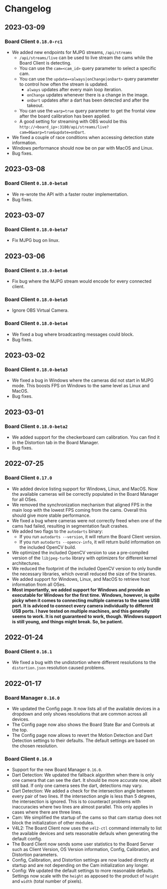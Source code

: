 # Changelog

## 2023-03-09

### Board Client `0.18.0-rc1`

- We added new endpoints for MJPG streams, `/api/streams`
  - `/api/streams/live` can be used to live stream the cams while the Board Client is detecting.
  - You can use the `cam=<cam_id>` query parameter to select a specific cam.
  - You can use the `update=<always|onChange|onDart>` query parameter to control how often the stream is updated.
    - `always` updates after every main loop iteration.
    - `onChange` updates whenever there is a change in the image.
    - `onDart` updates after a dart has been detected and after the takeout.
  - You can use the `warp=true` query parameter to get the frontal view after the board calibration has been applied.
  - A good setting for streaming with OBS would be this `http://<board_ip>:3180/api/streams/live?cam=0&warp=true&update=onDart`.
- We fixed a couple of race conditions when accessing detection state information.
- Windows performance should now be on par with MacOS and Linux.
- Bug fixes.

## 2023-03-08

### Board Client `0.18.0-beta8`

- We re-wrote the API with a faster router implementation.
- Bug fixes.

## 2023-03-07

### Board Client `0.18.0-beta7`

- Fix MJPG bug on linux.

## 2023-03-06

### Board Client `0.18.0-beta6`

- Fix bug where the MJPG stream would encode for every connected client.

### Board Client `0.18.0-beta5`

- Ignore OBS Virtual Camera.

### Board Client `0.18.0-beta4`

- We fixed a bug where broadcasting messages could block.
- Bug fixes.

## 2023-03-02

### Board Client `0.18.0-beta3`

- We fixed a bug in Windows where the cameras did not start in MJPG mode. This boosts FPS on Windows to the same level as Linux and MacOS.
- Bug fixes.

## 2023-03-01

### Board Client `0.18.0-beta2`

- We added support for the checkerboard cam calibration. You can find it in the Distortion tab in the Board Manager.
- Bug fixes.

## 2022-07-25

### Board Client `0.17.0`

- We added device listing support for Windows, Linux, and MacOS. Now the available cameras will be correctly populated in the Board Manager for all OSes.
- We removed the synchronization mechanism that aligned FPS in the main loop with the lowest FPS coming from the cams. Overall this should give more stable performance.
- We fixed a bug where cameras were not correctly freed when one of the cams had failed, resulting in segmentation fault crashes.
- We added two flags to the `autodarts` binary:
  - If you run `autodarts --version`, it will return the Board Client version.
  - If you run `autodarts --opencv-info`, it will return build information on the included OpenCV build.
- We optimized the included OpenCV version to use a pre-compiled version of the `libjpeg-turbo` library with optimizers for different kernel architectures.
- We reduced the footprint of the included OpenCV version to only bundle the necessary libraries, which overall reduced the size of the binaries.
- We added support for Windows, Linux, and MacOS to retrieve host information from all OSes.
- **Most importantly, we added support for Windows and provide an executable for Windows for the first time. Windows, however, is quite picky when it comes to connecting multiple cameras to the same USB port. It is adviced to connect every camera individually to different USB ports. I have tested on multiple machines, and this generally seems to work. It is not guaranteed to work, though. Windows support is still young, and things might break. So, be patient.**

## 2022-01-24

### Board Client `0.16.1`

- We fixed a bug with the undistortion where different resolutions to the `distortion.json` resolution caused problems.

## 2022-01-17

### Board Manager `0.16.0`

- We updated the Config page. It now lists all of the available devices in a dropdown and only shows resolutions that are common across all devices.
- The Config page now also shows the Board State Bar and Controls at the top.
- The Config page now allows to revert the Motion Detection and Dart Detection settings to their defaults. The default settings are based on the chosen resolution.

### Board Client `0.16.0`

- Support for the new Board Manager `0.16.0`.
- Dart Detection: We updated the fallback algorithm when there is only one camera that can see the dart. It should be more accurate now, albeit still bad. If only one camera sees the dart, detections may vary.
- Dart Detection: We added a check for the intersection angle between every pair of two lines. If the intersection angle is less than 5 degrees, the intersection is ignored. This is to counteract problems with inaccuracies where two lines are almost parallel. This only applies in cases where there are three lines.
- Cam: We simplified the startup of the cams so that cam startup does not block the initialization of other modules.
- V4L2: The Board Client now uses the `v4l2-ctl` command internally to list the available devices and sets reasonable defauls when generating the default config.
- The Board Client now sends some user statistics to the Board Server such as Client Version, OS Version information, Config, Calibration, and Distortion parameters.
- Config, Calibration, and Distortion settings are now loaded directly at startup and are not depending on the Cam initialization any longer.
- Config: We updated the default settings to more reasonable defaults. Settings now scale with the `height` as apposed to the product of `height` and `width` (total number of pixels).
